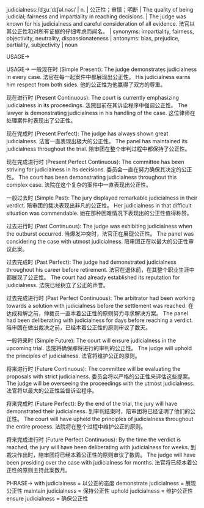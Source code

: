 judicialness:/dʒuːˈdɪʃəl.nəs/ | n. | 公正性；审慎；明断 | The quality of being judicial; fairness and impartiality in reaching decisions. |  The judge was known for his judicialness and careful consideration of all evidence.  法官以其公正性和对所有证据的仔细考虑而闻名。 | synonyms: impartiality, fairness, objectivity, neutrality, dispassionateness | antonyms: bias, prejudice, partiality, subjectivity | noun

USAGE->

USAGE->
一般现在时 (Simple Present):
The judge demonstrates judicialness in every case.  法官在每一起案件中都展现出公正性。
His judicialness earns him respect from both sides. 他的公正性为他赢得了双方的尊重。


现在进行时 (Present Continuous):
The court is currently emphasizing judicialness in its proceedings. 法院目前在其诉讼程序中强调公正性。
The lawyer is demonstrating judicialness in his handling of the case.  这位律师在处理案件时表现出了公正性。


现在完成时 (Present Perfect):
The judge has always shown great judicialness.  法官一直表现出极大的公正性。
The panel has maintained its judicialness throughout the trial.  陪审团在整个审判过程中都保持了公正性。


现在完成进行时 (Present Perfect Continuous):
The committee has been striving for judicialness in its decisions. 委员会一直在努力确保其决定的公正性。
The court has been demonstrating judicialness throughout this complex case.  法院在这个复杂的案件中一直表现出公正性。


一般过去时 (Simple Past):
The jury displayed remarkable judicialness in their verdict. 陪审团的裁决表现出非凡的公正性。
Her judicialness in that difficult situation was commendable.  她在那种困难情况下表现出的公正性值得称赞。


过去进行时 (Past Continuous):
The judge was exhibiting judicialness when the outburst occurred.  当爆发冲突时，法官正在展现公正性。
The panel was considering the case with utmost judicialness. 陪审团正在以最大的公正性审议此案。


过去完成时 (Past Perfect):
The judge had demonstrated judicialness throughout his career before retirement. 法官在退休前，在其整个职业生涯中都展现了公正性。
The court had already established its reputation for judicialness.  法院已经树立了公正的声誉。


过去完成进行时 (Past Perfect Continuous):
The arbitrator had been working towards a solution with judicialness before the settlement was reached.  在达成和解之前，仲裁员一直本着公正性的原则努力寻求解决方案。
The panel had been deliberating with judicialness for days before reaching a verdict. 陪审团在做出裁决之前，已经本着公正性的原则审议了数天。


一般将来时 (Simple Future):
The court will ensure judicialness in the upcoming trial.  法院将确保即将进行的审判的公正性。
The judge will uphold the principles of judicialness.  法官将维护公正的原则。


将来进行时 (Future Continuous):
The committee will be evaluating the proposals with strict judicialness.  委员会将以严格的公正性来评估这些提案。
The judge will be overseeing the proceedings with the utmost judicialness.  法官将以最大的公正性监督诉讼程序。


将来完成时 (Future Perfect):
By the end of the trial, the jury will have demonstrated their judicialness.  到审判结束时，陪审团将已经证明了他们的公正性。
The court will have upheld the principles of judicialness throughout the entire process.  法院将在整个过程中维护公正的原则。


将来完成进行时 (Future Perfect Continuous):
By the time the verdict is reached, the jury will have been deliberating with judicialness for weeks.  到裁决作出时，陪审团将已经本着公正性的原则审议了数周。
The judge will have been presiding over the case with judicialness for months.  法官将已经本着公正性的原则主持此案数月。


PHRASE->
with judicialness = 以公正的态度
demonstrate judicialness = 展现公正性
maintain judicialness = 保持公正性
uphold judicialness = 维护公正性
ensure judicialness = 确保公正性
